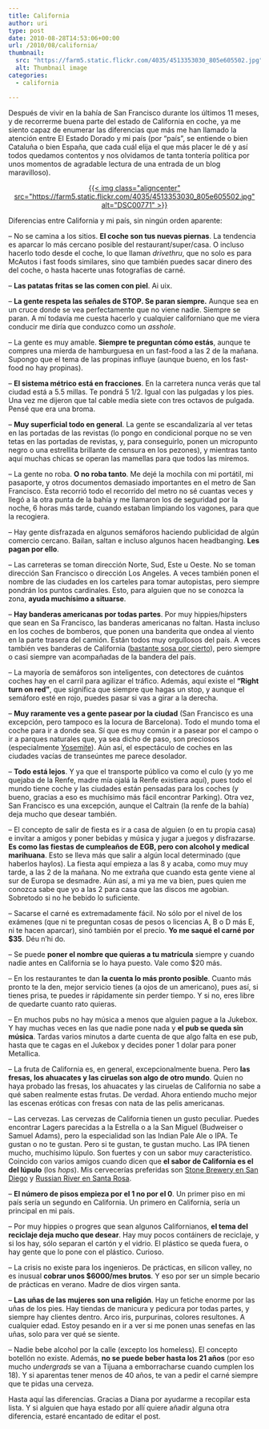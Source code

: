 ```yaml
---
title: California
author: uri
type: post
date: 2010-08-28T14:53:06+00:00
url: /2010/08/california/
thumbnail:
  src: "https://farm5.static.flickr.com/4035/4513353030_805e605502.jpg"
  alt: Thumbnail image
categories:
  - california

---
```

Después de vivir en la bahía de San Francisco durante los últimos 11 meses, y de recorrerme buena parte del estado de California en coche, ya me siento capaz de enumerar las diferencias que más me han llamado la atención entre El Estado Dorado y mi país (por &#8220;país&#8221;, se entiende o bien Cataluña o bien España, que cada cuál elija el que más placer le dé y así todos quedamos contentos y nos olvidamos de tanta tontería política por unos momentos de agradable lectura de una entrada de un blog maravilloso).

<p style="text-align: center;">
  <a class="flickr-image aligncenter" title="DSC00771" href="https://www.flickr.com/photos/enochrooted/4513353030/">{{< img class="aligncenter" src="https://farm5.static.flickr.com/4035/4513353030_805e605502.jpg" alt="DSC00771" >}}</a>
</p>

Diferencias entre California y mi país, sin ningún orden aparente:

&#8211; No se camina a los sitios. **El coche son tus nuevas piernas**. La tendencia es aparcar lo más cercano posible del restaurant/super/casa. O incluso hacerlo todo desde el coche, lo que llaman _drivethru_, que no solo es para McAutos i fast foods similares, sino que también puedes sacar dinero des del coche, o hasta hacerte unas fotografías de carné.

&#8211; **Las patatas fritas se las comen con piel**. Ai uix.

&#8211; **La gente respeta las señales de STOP. Se paran siempre.** Aunque sea en un cruce donde se vea perfectamente que no viene nadie. Siempre se paran. A mí todavía me cuesta hacerlo y cualquier californiano que me viera conducir me diría que conduzco como un _asshole_.

&#8211; La gente es muy amable. **Siempre te preguntan cómo estás**, aunque te compres una mierda de hamburguesa en un fast-food a las 2 de la mañana. Supongo que el tema de las propinas influye (aunque bueno, en los fast-food no hay propinas).

&#8211; **El sistema métrico está en fracciones**. En la carretera nunca verás que tal ciudad está a 5.5 millas. Te pondrá 5 1/2. Igual con las pulgadas y los pies. Una vez me dijeron que tal cable medía siete con tres octavos de pulgada. Pensé que era una broma.

&#8211; **Muy superficial todo en general**. La gente se escandalizaría al ver tetas en las portadas de las revistas (lo pongo en condicional porque no se ven tetas en las portadas de revistas, y, para conseguirlo, ponen un micropunto negro o una estrellita brillante de censura en los pezones), y mientras tanto aquí muchas chicas se operan las mamellas para que todos las miremos.

&#8211; La gente no roba. **O no roba tanto**. Me dejé la mochila con mi portátil, mi pasaporte, y otros documentos demasiado importantes en el metro de San Francisco. Ésta recorrió todo el recorrido del metro no sé cuantas veces y llegó a la otra punta de la bahía y me llamaron los de seguridad por la noche, 6 horas más tarde, cuando estaban limpiando los vagones, para que la recogiera.

&#8211; Hay gente disfrazada en algunos semáforos haciendo publicidad de algún comercio cercano. Bailan, saltan e incluso algunos hacen headbanging. **Les pagan por ello**.

&#8211; Las carreteras se toman dirección Norte, Sud, Este u Oeste. No se toman dirección San Francisco o dirección Los Angeles. A veces también ponen el nombre de las ciudades en los carteles para tomar autopistas, pero siempre pondrán los puntos cardinales. Esto, para alguien que no se conozca la zona, **ayuda muchísimo a situarse**.

&#8211; **Hay banderas americanas por todas partes**. Por muy hippies/hipsters que sean en Sa Francisco, las banderas americanas no faltan. Hasta incluso en los coches de bomberos, que ponen una banderita que ondea al viento en la parte trasera del camión. Están todos muy orgullosos del país. A veces también ves banderas de California ([bastante sosa por cierto][1]), pero siempre o casi siempre van acompañadas de la bandera del país.

&#8211; La mayoría de semáforos son inteligentes, con detectores de cuántos coches hay en el carril para agilizar el tráfico. Además, aquí existe el **&#8220;Right turn on red&#8221;**, que significa que siempre que hagas un stop, y aunque el semáforo esté en rojo, puedes pasar si vas a girar a la derecha.

&#8211; **Muy raramente ves a gente pasear por la ciudad** (San Francisco es una excepción, pero tampoco es la locura de Barcelona). Todo el mundo toma el coche para ir a donde sea. Sí que es muy común ir a pasear por el campo o ir a parques naturales que, ya sea dicho de paso, son preciosos (especialmente [Yosemite][2]). Aún así, el espectáculo de coches en las ciudades vacías de transeúntes me parece desolador.

&#8211; **Todo está lejos**. Y ya que el transporte público va como el culo (y yo me quejaba de la Renfe, madre mía ojalá la Renfe existiera aquí), pues todo el mundo tiene coche y las ciudades están pensadas para los coches (y bueno, gracias a eso es muchísimo más fácil encontrar Parking). Otra vez, San Francisco es una excepción, aunque el Caltrain (la renfe de la bahía) deja mucho que desear también.

&#8211; El concepto de salir de fiesta es ir a casa de alguien (o en tu propia casa) e invitar a amigos y poner bebidas y música y jugar a juegos y disfrazarse. **Es como las fiestas de cumpleaños de EGB, pero con alcohol y medical marihuana**. Esto se lleva más que salir a algún local determinado (que haberlos haylos). La fiesta aquí empieza a las 8 y acaba, como muy muy tarde, a las 2 de la mañana. No me extraña que cuando esta gente viene al sur de Europa se desmadre. Aún así, a mi ya me va bien, pues quien me conozca sabe que yo a las 2 para casa que las discos me agobian. Sobretodo si no he bebido lo suficiente.

&#8211; Sacarse el carné es extremadamente fácil. No sólo por el nivel de los exámenes (que ni te preguntan cosas de pesos o licencias A, B o D más E, ni te hacen aparcar), sinó también por el precio. **Yo me saqué el carné por $35**. Déu n&#8217;hi do.

&#8211; Se puede **poner el nombre que quieras a tu matrícula** siempre y cuando nadie antes en California se lo haya puesto. Vale como $20 más.

&#8211; En los restaurantes te dan **la cuenta lo más pronto posible**. Cuanto más pronto te la den, mejor servicio tienes (a ojos de un americano), pues así, si tienes prisa, te puedes ir rápidamente sin perder tiempo. Y si no, eres libre de quedarte cuanto rato quieras.

&#8211; En muchos pubs no hay música a menos que alguien pague a la Jukebox. Y hay muchas veces en las que nadie pone nada y **el pub se queda sin música**. Tardas varios minutos a darte cuenta de que algo falta en ese pub, hasta que te cagas en el Jukebox y decides poner 1 dolar para poner Metallica.

&#8211; La fruta de California es, en general, excepcionalmente buena. Pero **las fresas, los ahuacates y las ciruelas son algo de otro mundo**. Quien no haya probado las fresas, los ahuacates y las ciruelas de California no sabe a qué saben realmente estas frutas. De verdad. Ahora entiendo mucho mejor las escenas eróticas con fresas con nata de las pelis americanas.

&#8211; Las cervezas. Las cervezas de California tienen un gusto peculiar. Puedes encontrar Lagers parecidas a la Estrella o a la San Miguel (Budweiser o Samuel Adams), pero la especialidad son las Indian Pale Ale o IPA. Te gustan o no te gustan. Pero si te gustan, te gustan mucho. Las IPA tienen mucho, muchísimo lúpulo. Son fuertes y con un sabor muy característico. Coincido con varios amigos cuando dicen que **el sabor de California es el del lúpulo** (los _hops_). Mis cervecerías preferidas son [Stone Brewery en San Diego][3] y [Russian River en Santa Rosa][4].

&#8211; **El número de pisos empieza por el 1 no por el 0**. Un primer piso en mi país sería un segundo en California. Un primero en California, sería un principal en mi país.

&#8211; Por muy hippies o progres que sean algunos Californianos, **el tema del reciclaje deja mucho que desear**. Hay muy pocos contáiners de reciclaje, y si los hay, sólo separan el cartón y el vidrio. El plástico se queda fuera, o hay gente que lo pone con el plástico. Curioso.

&#8211; La crisis no existe para los ingenieros. De prácticas, en silicon valley, no es inusual **cobrar unos $6000/mes brutos**. Y eso por ser un simple becario de prácticas en verano. Madre de dios virgen santa.

&#8211; **Las uñas de las mujeres son una religión**. Hay un fetiche enorme por las uñas de los pies. Hay tiendas de manicura y pedicura por todas partes, y siempre hay clientes dentro. Arco iris, purpurinas, colores resultones. A cualquier edad. Estoy pesando en ir a ver si me ponen unas senefas en las uñas, solo para ver qué se siente.

&#8211; Nadie bebe alcohol por la calle (excepto los homeless). El concepto botellón no existe. Además, **no se puede beber hasta los 21 años** (por eso mucho _undergrads_ se van a Tijuana a emborracharse cuando cumplen los 18). Y si aparentas tener menos de 40 años, te van a pedir el carné siempre que te pidas una cerveza.

Hasta aquí las diferencias. Gracias a Diana por ayudarme a recopilar esta lista. Y si alguien que haya estado por allí quiere añadir alguna otra diferencia, estaré encantado de editar el post.

 [1]: https://www.hesterinc.com/images/california_flag_lg.gif
 [2]: https://es.wikipedia.org/wiki/Yosemite
 [3]: https://www.stonebrew.com/
 [4]: https://www.russianriverbrewing.com/